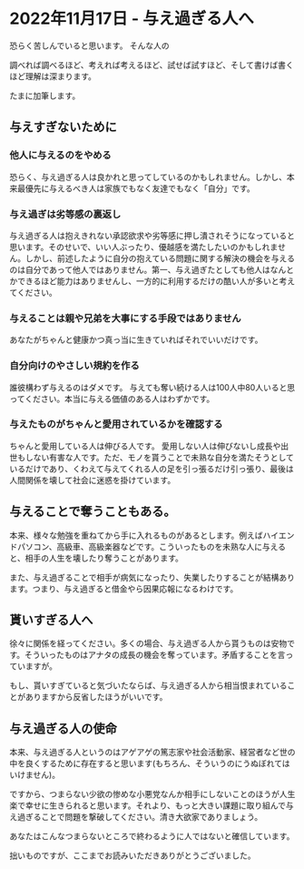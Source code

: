 # 2022年11月17日 - 与え過ぎる人へ
恐らく苦しんでいると思います。
そんな人の


調べれば調べるほど、考えれば考えるほど、試せば試すほど、そして書けば書くほど理解は深まります。

たまに加筆します。




## 与えすぎないために

### 他人に与えるのをやめる
恐らく、与え過ぎる人は良かれと思ってしているのかもしれません。しかし、本来最優先に与えるべき人は家族でもなく友達でもなく「自分」です。

### 与え過ぎは劣等感の裏返し
与え過ぎる人は抱えきれない承認欲求や劣等感に押し潰されそうになっていると思います。そのせいで、いい人ぶったり、優越感を満たしたいのかもしれません。しかし、前述したように自分の抱えている問題に関する解決の機会を与えるのは自分であって他人ではありません。第一、与え過ぎたとしても他人はなんとかできるほど能力はありませんし、一方的に利用するだけの酷い人が多いと考えてください。

### 与えることは親や兄弟を大事にする手段ではありません
あなたがちゃんと健康かつ真っ当に生きていればそれでいいだけです。

### 自分向けのやさしい規約を作る
誰彼構わず与えるのはダメです。
与えても奪い続ける人は100人中80人いると思ってください。本当に与える価値のある人はわずかです。

### 与えたものがちゃんと愛用されているかを確認する

ちゃんと愛用している人は伸びる人です。
愛用しない人は伸びないし成長や出世もしない有害な人です。ただ、モノを貰うことで未熟な自分を満たそうとしているだけであり、くわえて与えてくれる人の足を引っ張るだけ引っ張り、最後は人間関係を壊して社会に迷惑を掛けています。

## 与えることで奪うこともある。
本来、様々な勉強を重ねてから手に入れるものがあるとします。例えばハイエンドパソコン、高級車、高級楽器などです。こういったものを未熟な人に与えると、相手の人生を壊したり奪うことがあります。

また、与え過ぎることで相手が病気になったり、失業したりすることが結構あります。つまり、与え過ぎると借金やら因果応報になるわけです。

## 貰いすぎる人へ

徐々に関係を経ってください。多くの場合、与え過ぎる人から貰うものは安物です。そういったものはアナタの成長の機会を奪っています。矛盾することを言っていますが。

もし、貰いすぎていると気づいたならば、与え過ぎる人から相当恨まれていることがありますから反省したほうがいいです。


## 与え過ぎる人の使命
本来、与え過ぎる人というのはアゲアゲの篤志家や社会活動家、経営者など世の中を良くするために存在すると思います(もちろん、そういうのにうぬぼれてはいけません)。

ですから、つまらない少欲の惨めな小悪党なんか相手にしないことのほうが人生楽で幸せに生きられると思います。それより、もっと大きい課題に取り組んで与え過ぎることで問題を撃破してください。清き大欲家でありましょう。

あなたはこんなつまらないところで終わるように人ではないと確信しています。

拙いものですが、ここまでお読みいただきありがとうございました。


